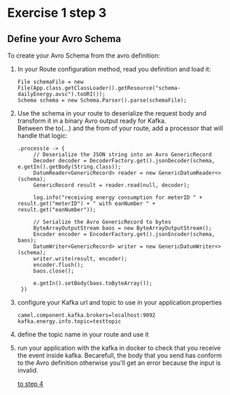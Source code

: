 # Exercise 1 step 3

## Define your Avro Schema

To create your Avro Schema from the avro definition:
1. In your Route configuration method, read you definition and load it:  
   ```
   File schemaFile = new File(App.class.getClassLoader().getResource("schema-dailyEnergy.avsc").toURI());
   Schema schema = new Schema.Parser().parse(schemaFile);
   ```
2. Use the schema in your route to deserialize the request body and transform it in a binary Avro output ready for Kafka.  
   Between the to(...) and the from of your route, add a processor that will handle that logic:  
   ```
   .process(e -> {
		// Deserialize the JSON string into an Avro GenericRecord
		Decoder decoder = DecoderFactory.get().jsonDecoder(schema, e.getIn().getBody(String.class));
		DatumReader<GenericRecord> reader = new GenericDatumReader<>(schema);
		GenericRecord result = reader.read(null, decoder);

		log.info("receiving energy consumption for meterID " + result.get("meterID") + " with eanNumber " + result.get("eanNumber"));

		// Serialize the Avro GenericRecord to bytes
		ByteArrayOutputStream baos = new ByteArrayOutputStream();
		Encoder encoder = EncoderFactory.get().jsonEncoder(schema, baos);
		DatumWriter<GenericRecord> writer = new GenericDatumWriter<>(schema);
		writer.write(result, encoder);
		encoder.flush();
		baos.close();

		e.getIn().setBody(baos.toByteArray());
	})
   ```
3. configure your Kafka url and topic to use in your application.properties  
   ```
   camel.component.kafka.brokers=localhost:9092
   kafka.energy.info.topic=testtopic
   ```
4. define the topic name in your route and use it
3. run your application with the kafka in docker to check that you receive the event inside kafka.
   Becarefull, the body that you send has conform to the Avro definition otherwise you'll get an error because the input is invalid.
   
    [to step 4](exercice-1-step-4.md) 